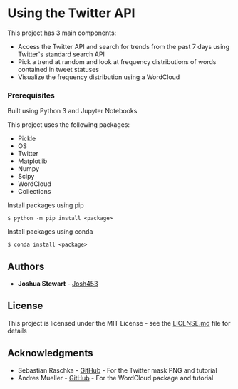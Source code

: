 # Using the Twitter API

This project has 3 main components:
* Access the Twitter API and search for trends from the past 7 days using Twitter's standard search API
* Pick a trend at random and look at frequency distributions of words contained in tweet statuses
* Visualize the frequency distribution using a WordCloud

### Prerequisites
Built using Python 3 and Jupyter Notebooks

This project uses the following packages:
* Pickle
* OS
* Twitter
* Matplotlib
* Numpy
* Scipy
* WordCloud
* Collections

Install packages using pip
```
$ python -m pip install <package>
```
Install packages using conda
```
$ conda install <package>
```

## Authors

* **Joshua Stewart** - [Josh453](https://github.com/josh453)

## License

This project is licensed under the MIT License - see the [LICENSE.md](https://github.com/josh453/Twitter-Mining/blob/master/LICENSE) file for details

## Acknowledgments

* Sebastian Raschka - [GitHub](https://github.com/rasbt) - For the Twitter mask PNG and tutorial
* Andres Mueller - [GitHub](https://github.com/amueller) - For the WordCloud package and tutorial
